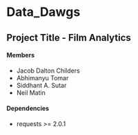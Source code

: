 # Data_Dawgs

## Project Title - Film Analytics
#### Members
* Jacob Dalton Childers
* Abhimanyu Tomar
* Siddhant A. Sutar
* Neil Matin

#### Dependencies
* requests >= 2.0.1
